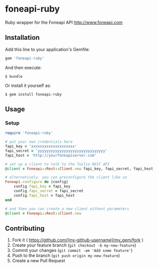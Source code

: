 # foneapi-ruby

Ruby wrapper for the Foneapi API
http://www.foneapi.com

## Installation

Add this line to your application's Gemfile:

```ruby
gem 'foneapi-ruby'
```

And then execute:

    $ bundle

Or install it yourself as:

    $ gem install foneapi-ruby

## Usage

### Setup
```ruby
require 'foneapi-ruby'

# put your own credentials here
fapi_key = 'xxxxxxxxxxxxxxxxxxxx'
fapi_secret = 'yyyyyyyyyyyyyyyyyyyyyyyyyyyyyyy'
fapi_host = 'http://yourfoneapiserver.com'

# set up a client to talk to the Twilio REST API
@client = Foneapi::Rest::Client.new fapi_key, fapi_secret, fapi_host

# alternatively, you can preconfigure the client like so
Foneapi.configure do |config|
    config.fapi_key = fapi_key
    config.fapi_secret = fapi_secret
    config.fapi_host = fapi_host
end

# and then you can create a new client without parameters
@client = Foneapi::Rest::Client.new
```
## Contributing

1. Fork it ( https://github.com/[my-github-username]/my_gem/fork )
2. Create your feature branch (`git checkout -b my-new-feature`)
3. Commit your changes (`git commit -am 'Add some feature'`)
4. Push to the branch (`git push origin my-new-feature`)
5. Create a new Pull Request
